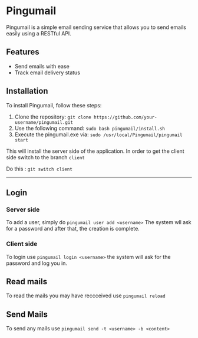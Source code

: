 # Pingumail

Pingumail is a simple email sending service that allows you to send emails easily using a RESTful API.

## Features

- Send emails with ease
- Track email delivery status

## Installation

To install Pingumail, follow these steps:

1. Clone the repository: `git clone https://github.com/your-username/pingumail.git`
2. Use the following command: `sudo bash pingumail/install.sh`
3. Execute the pingumail.exe via: `sudo /usr/local/Pingumail/pingumail start`


This will install the server side of the application.
In order to get the client side switch to the branch `client`

Do this : `git switch client`

___


## Login

### Server side

To add a user, simply do `pingumail user add <username>`
The system wll ask for a password and after that, the creation is complete.

### Client side

To login use `pingumail login <username>` the system will ask for the password and log you in.

## Read mails

To read the mails you may have reccceived use
`pingumail reload`

## Send Mails

To send any mails use
`pingumail send -t <username> -b <content>`